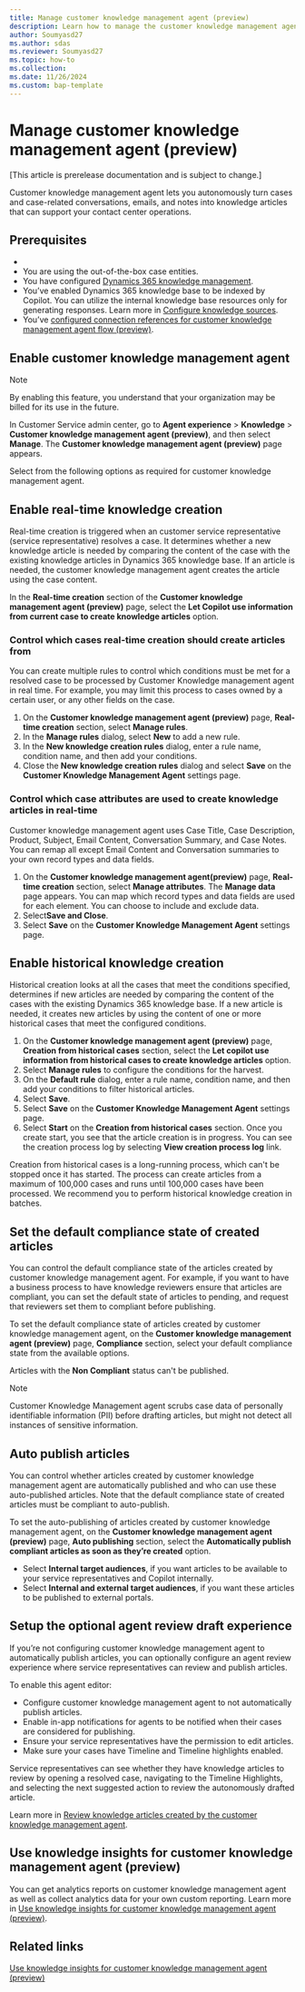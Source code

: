 ```yaml
---
title: Manage customer knowledge management agent (preview)
description: Learn how to manage the customer knowledge management agent to autonomously create knowledge articles from cases and related communications.
author: Soumyasd27
ms.author: sdas
ms.reviewer: Soumyasd27
ms.topic: how-to
ms.collection: 
ms.date: 11/26/2024
ms.custom: bap-template
---
```


# Manage customer knowledge management agent (preview)

[This article is prerelease documentation and is subject to change.]

Customer knowledge management agent lets you autonomously turn cases and case-related conversations, emails, and notes into knowledge articles that can support your contact center operations. 

## Prerequisites
- 
- You are using the out-of-the-box case entities.
- You have configured [Dynamics 365 knowledge management](set-up-knowledge-management-embedded-knowledge-search.md#configure-knowledge-management).
- You’ve enabled Dynamics 365 knowledge base to be indexed by Copilot. You can utilize the internal knowledge base resources only for generating responses. Learn more in [Configure knowledge sources](copilot-enable-help-pane.md#configure-knowledge-sources).
- You’ve [configured connection references for customer knowledge management agent flow (preview)](admin-km-agent-connections.md#configure-connection-references-for-customer-knowledge-management-agent-flow-preview).

## Enable customer knowledge management agent

> [!NOTE]
> By enabling this feature, you understand that your organization may be billed for its use in the future.

In Customer Service admin center, go to **Agent experience** > **Knowledge** > **Customer knowledge management agent (preview)**, and then select **Manage**. The **Customer knowledge management agent (preview)** page appears.

Select from the following options as required for customer knowledge management agent.

## Enable real-time knowledge creation

Real-time creation is triggered when an customer service representative (service representative) resolves a case. It determines whether a new knowledge article is needed by comparing the content of the case with the existing knowledge articles in Dynamics 365 knowledge base. If an article is needed, the customer knowledge management agent creates the article using the case content.  

In the **Real-time creation** section of the **Customer knowledge management agent (preview)** page, select the **Let Copilot use information from current case to create knowledge articles** option.

### Control which cases real-time creation should create articles from 

You can create multiple rules to control which conditions must be met for a resolved case to be processed by Customer Knowledge management agent in real time. For example, you may limit this process to cases owned by a certain user, or any other fields on the case.  

1. On the **Customer knowledge management agent (preview)** page, **Real-time creation** section, select **Manage rules**.
1. In the **Manage rules** dialog, select **New** to add a new rule.
1. In the **New knowledge creation rules** dialog, enter a rule name, condition name, and then add your conditions.
1. Close the **New knowledge creation rules** dialog and select **Save** on the **Customer Knowledge Management Agent** settings page.

### Control which case attributes are used to create knowledge articles in real-time  

Customer knowledge management agent uses Case Title, Case Description, Product, Subject, Email Content, Conversation Summary, and Case Notes. You can remap all except Email Content and Conversation summaries to your own record types and data fields.  
 
1. On the **Customer knowledge management agent(preview)** page, **Real-time creation** section, select **Manage attributes**. The **Manage data** page appears. 
You can map which record types and data fields are used for each element. You can choose to include and exclude data.
1. Select**Save and Close**.
1. Select **Save** on the **Customer Knowledge Management Agent** settings page.

## Enable historical knowledge creation

Historical creation looks at all the cases that meet the conditions specified, determines if new articles are needed by comparing the content of the cases with the existing Dynamics 365 knowledge base. If a new article is needed, it creates new articles by using the content of one or more historical cases that meet the configured conditions.  

1. On the **Customer knowledge management agent (preview)** page, **Creation from historical cases** section, select the **Let copilot use information from historical cases to create knowledge articles** option.
1. Select **Manage rules** to configure the conditions for the harvest.
1. On the **Default rule** dialog, enter a rule name, condition name, and then add your conditions to filter historical articles.
1. Select **Save**.
1. Select **Save** on the **Customer Knowledge Management Agent** settings page.
1. Select **Start** on the **Creation from historical cases** section. 
Once you create start, you see that the article creation is in progress. You can see the creation process log by selecting **View creation process log** link.

Creation from historical cases is a long-running process, which can't be stopped once it has started. The process can create articles from a maximum of 100,000 cases and runs until 100,000 cases have been processed. We recommend you to perform historical knowledge creation in batches. 

## Set the default compliance state of created articles

You can control the default compliance state of the articles created by customer knowledge management agent. For example, if you want to have a business process to have knowledge reviewers ensure that articles are compliant, you can set the default state of articles to pending, and request that reviewers set them to compliant before publishing.  

To set the default compliance state of articles created by customer knowledge management agent, on the **Customer knowledge management agent (preview)** page, **Compliance** section, select your default compliance state from the available options.

Articles with the **Non Compliant** status can't be published.

> [!NOTE]
> Customer Knowledge Management agent scrubs case data of personally identifiable information (PII) before drafting articles, but might not detect all instances of sensitive information.

## Auto publish articles

You can control whether articles created by customer knowledge management agent are automatically published and who can use these auto-published articles. Note that the default compliance state of created articles must be compliant to auto-publish.  

To set the auto-publishing of articles created by customer knowledge management agent, on the **Customer knowledge management agent (preview)** page, **Auto publishing** section, select the **Automatically publish compliant articles as soon as they’re created** option.

- Select **Internal target audiences**, if you want articles to be available to your service representatives and Copilot internally. 
- Select **Internal and external target audiences**, if you want these articles to be published to external portals.

## Setup the optional agent review draft experience

If you’re not configuring customer knowledge management agent to automatically publish articles, you can optionally configure an agent review experience where service representatives can review and publish articles.

To enable this agent editor: 

- Configure customer knowledge management agent to not automatically publish articles.
- Enable in-app notifications for agents to be notified when their cases are considered for publishing.
- Ensure your service representatives have the permission to edit articles.
- Make sure your cases have Timeline and Timeline highlights enabled.

Service representatives can see whether they have knowledge articles to review by opening a resolved case, navigating to the Timeline Highlights, and selecting the next suggested action to review the autonomously drafted article.

Learn more in [Review knowledge articles created by the customer knowledge management agent](../use/admin-km-agent-review.md#review-knowledge-articles-created-by-the-customer-knowledge-management-agent).

## Use knowledge insights for customer knowledge management agent (preview)

You can get analytics reports on customer knowledge management agent as well as collect analytics data for your own custom reporting. Learn more in [Use knowledge insights for customer knowledge management agent (preview)](../use/admin-km-agent-insights.md#use-knowledge-insights-for-customer-knowledge-management-agent-preview).

## Related links

[Use knowledge insights for customer knowledge management agent (preview)](../use/admin-km-agent-insights.md#use-knowledge-insights-for-customer-knowledge-management-agent-preview)




